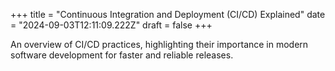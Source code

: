 +++
title = "Continuous Integration and Deployment (CI/CD) Explained"
date = "2024-09-03T12:11:09.222Z"
draft = false
+++

  An overview of CI/CD practices, highlighting their importance in modern software development for faster and reliable releases.
        